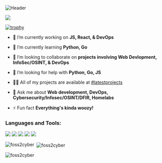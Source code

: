 ![Header](#)

![](https://komarev.com/ghpvc/?username=foss2cyber&color=blueviolet&style=plastic)

[![trophy](https://github-profile-trophy.vercel.app/?username=foss2cyber&theme=radical)](https://github.com/foss2cyber)


- 🔭 I’m currently working on **JS, React, & DevOps**

- 🌱 I’m currently learning **Python, Go**

- 👯 I’m looking to collaborate on **projects involving Web Devlopment, InfoSec/OSINT, & DevOps**

- 🤝 I’m looking for help with **Python, Go, JS**

- 👨‍💻 All of my projects are available at [#latestprojects](https://yourishanvelle.dev/#projects)

- 💬 Ask me about **Web development, DevOps, Cybersecurity/Infosec/OSINT/DFIR, Homelabs**

- ⚡ Fun fact **Everything's kinda woozy!**


<h3 align="left">Languages and Tools:</h3>

![](https://img.shields.io/badge/React-informational?style=flat&logo=react&logoColor=cyan&color=navy)
![](https://img.shields.io/badge/HTML5-informational?style=flat&logo=html5&logoColor=salmon&color=navy)
![](https://img.shields.io/badge/CSS3-informational?style=flat&logo=css3&logoColor=deepskyblue&color=navy)
![](https://img.shields.io/badge/JavaScript-informational?style=flat&logo=JavaScript&logoColor=gold&color=navy)
![](https://img.shields.io/badge/Markdown-informational?style=flat&logo=markdown&logoColor=111&color=navy)
  
<p><img align="left" src="https://github-readme-stats.vercel.app/api/top-langs?username=foss2cyber&show_icons=true&locale=en&layout=compact&theme=gruvbox" alt="foss2cyber" color="purple" /></p>

<p>&nbsp;<img align="center" src="https://github-readme-stats.vercel.app/api?username=foss2cyber&show_icons=true&locale=en&theme=gruvbox" alt="foss2cyber" /></p>

<p><img align="center" src="https://github-readme-streak-stats.herokuapp.com/?user=foss2cyber&theme=gruvbox&" alt="foss2cyber" /></p>
